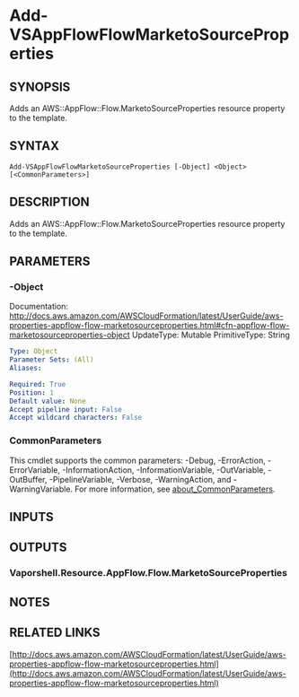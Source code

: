 # Add-VSAppFlowFlowMarketoSourceProperties

## SYNOPSIS
Adds an AWS::AppFlow::Flow.MarketoSourceProperties resource property to the template.

## SYNTAX

```
Add-VSAppFlowFlowMarketoSourceProperties [-Object] <Object> [<CommonParameters>]
```

## DESCRIPTION
Adds an AWS::AppFlow::Flow.MarketoSourceProperties resource property to the template.

## PARAMETERS

### -Object
Documentation: http://docs.aws.amazon.com/AWSCloudFormation/latest/UserGuide/aws-properties-appflow-flow-marketosourceproperties.html#cfn-appflow-flow-marketosourceproperties-object
UpdateType: Mutable
PrimitiveType: String

```yaml
Type: Object
Parameter Sets: (All)
Aliases:

Required: True
Position: 1
Default value: None
Accept pipeline input: False
Accept wildcard characters: False
```

### CommonParameters
This cmdlet supports the common parameters: -Debug, -ErrorAction, -ErrorVariable, -InformationAction, -InformationVariable, -OutVariable, -OutBuffer, -PipelineVariable, -Verbose, -WarningAction, and -WarningVariable. For more information, see [about_CommonParameters](http://go.microsoft.com/fwlink/?LinkID=113216).

## INPUTS

## OUTPUTS

### Vaporshell.Resource.AppFlow.Flow.MarketoSourceProperties
## NOTES

## RELATED LINKS

[http://docs.aws.amazon.com/AWSCloudFormation/latest/UserGuide/aws-properties-appflow-flow-marketosourceproperties.html](http://docs.aws.amazon.com/AWSCloudFormation/latest/UserGuide/aws-properties-appflow-flow-marketosourceproperties.html)

